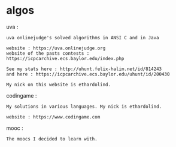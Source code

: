 # algos
uva :

	uva onlinejudge's solved algorithms in ANSI C and in Java

	website : https://uva.onlinejudge.org
	website of the pasts contests : https://icpcarchive.ecs.baylor.edu/index.php

	See my stats here : http://uhunt.felix-halim.net/id/814243
	and here : https://icpcarchive.ecs.baylor.edu/uhunt/id/200430

	My nick on this website is ethardolind.

codingame : 
	
	My solutions in various languages. My nick is ethardolind.

	website : https://www.codingame.com

mooc : 

	The moocs I decided to learn with.



